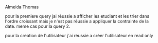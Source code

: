 Almeida Thomas

pour la premiere query jai réussie a afficher les etudiant et les trier dans l'ordre croissant mais je n'est pas réussie a appliquer la contrainte de la date. 
meme cas pour la query 2.

pour la creation de l'utilisateur j'ai réussie a créer l'utilisateur en read only